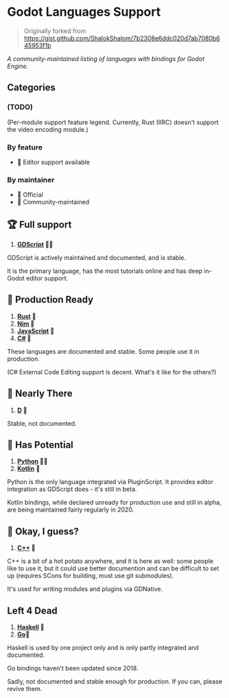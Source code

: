 # Godot Languages Support
> Originally forked from https://gist.github.com/ShalokShalom/7b2308e6ddc020d7ab7080b645953f1b

*A community-maintained listing of languages with bindings for Godot Engine.*

## Categories

### (TODO)
(Per-module support feature legend. Currently, Rust (IIRC) doesn't support the video encoding module.)

### By feature
- 📏 Editor support available

### By maintainer
- 💍 Official
- 👥 Community-maintained


## 🏆 Full support
1. **[GDScript](https://docs.godotengine.org/en/stable/getting_started/scripting/gdscript/index.html) 💍📏**

  GDScript is actively maintained and documented, and is stable. 

It is the primary language, has the most tutorials online and has deep in-Godot editor support.

## 🥇 Production Ready
1. **[Rust](https://github.com/godot-rust/godot-rust) 👥**
1. **[Nim](https://github.com/pragmagic/godot-nim) 👥**
1. **[JavaScript](https://github.com/GodotExplorer/ECMAScript) 👥**
1. **[C#](https://docs.godotengine.org/en/stable/getting_started/scripting/c_sharp/index.html) 💍**

  These languages are documented and stable. Some people use it in production.

  (C# External Code Editing support is decent. What's it like for the others?)

## 🥈 Nearly There
1. **[D](https://github.com/godot-d/godot-d) 👥**

  Stable, not documented.

## 🥉 Has Potential
1. **[Python](https://github.com/touilleMan/godot-python) 👥📏**  
1. **[Kotlin](https://github.com/utopia-rise/godot-kotlin)** 👥

  Python is the only language integrated via PluginScript. It provides editor integration as GDScript does - it's still in beta.

  Kotlin bindings, while declared unready for production use and still in alpha, are being maintained fairly regularly in 2020.

## 🏅 Okay, I guess?
1. **[C++](https://github.com/godotengine/godot-cpp) 💍**

  C++ is a bit of a hot potato anywhere, and it is here as well: some people like to use it, but it could use better documention and can be difficult to set up (requires SCons for building, must use git submodules).

  It's used for writing modules and plugins via GDNative.

## Left 4 Dead
1. **[Haskell](https://hackage.haskell.org/package/godot-haskell) 👥**
1. **[Go](https://github.com/ShadowApex/godot-go)👥**

  Haskell is used by one project only and is only partly integrated and documented.
  
  Go bindings haven't been updated since 2018.

  Sadly, not documented and stable enough for production.
  If you can, please revive them.
